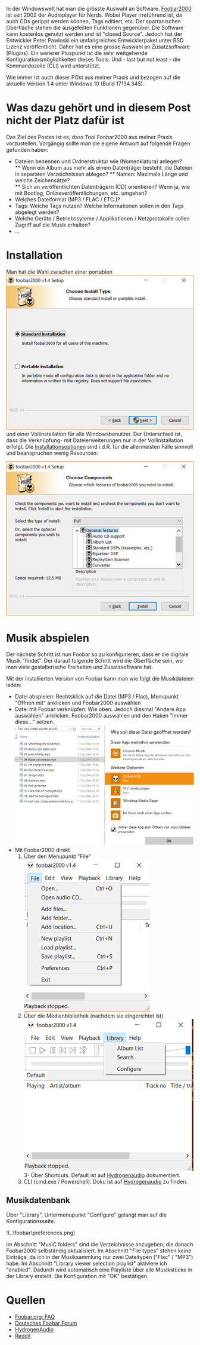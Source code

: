 In der Windowswelt hat man die grösste Auswahl an Software. [Foobar2000](http://www.foobar2000.org) ist seit 2002 der Audioplayer für Nerds. Wobei Player irreführend ist, da auch CDs gerippt werden können, Tags editiert, etc. Der spartanischen Oberfläche stehen die ausgefeilten Funktionen gegenüber. Die Software kann kostenlos genutzt werden und ist "closed Source". Jedoch hat der Entwickler Peter Pawloski ein umfangreiches Entwicklerpaket unter BSD Lizenz veröffentlicht. Daher hat es eine grosse Auswahl an Zusatzsoftware (Plugins). Ein weiterer Pluspunkt ist die sehr weitgehende Konfigurationsmöglichkeiten dieses Tools. Und - last but not least - die Kommandozeile (CLI) wird unterstützt.

Wie immer ist auch dieser POst aus meiner Praxis und bezogen auf die aktuelle Version 1.4 unter Windows 10 (Build 17134.345).  

# Was dazu gehört und in diesem Post nicht der Platz dafür ist

Das Ziel des Postes ist es, dass Tool Foobar2000 aus meiner Praxis vorzustellen. Vorgängig sollte man die eigene Antwort auf folgende Fragen gefunden haben:  

* Dateien benennen und Ordnerstruktur wie (Nomenklatura) anlegen?  
** Wenn ein Album aus mehr als einem Datenträger besteht, die Dateien in separaten Verzeichnissen ablegen?
** Namen: Maximale Länge und welche Zeichensätze?  
** Sich an veröffentlichten Datenträgern (CD) orientieren? Wenn ja, wie mit Bootleg, Onlineveröffentlichungen, etc. umgehen?  
* Welches Dateiformat (MP3 / FLAC / ETC.)?  
* Tags: Welche Tags nutzen? Welche Informationen sollen in den Tags abgelegt werden?
* Welche Geräte / Betriebssyteme / Applikationen / Netzprotokolle sollen Zugriff auf die Musik erhalten?
* ...

# Installation  

Man hat die Wahl zwischen einer portablen ![portablen](..\foobar\install.png)und einer Vollinstallation für alle Windowsbenutzer. Der Unterschied ist, dass die Verknüpfung- mit Dateierweiterungen nur in der Vollinstallation erfolgt. 
 Die [Installationsoptionen](http://wiki.hydrogenaud.io/index.php?title=Foobar2000:Components#Included_in_the_installer) sind i.d.R. für die allermeisten Fälle sinnvoll und beanspruchen wenig Resourcen:  

![Optionen](..\foobar\install-option.png)  

# Musik abspielen

Der nächste Schritt ist nun Foobar so zu konfigurieren, dass er die digitale Musik "findet". Der darauf folgende Schritt wird die Oberfläche sein, wo man viele gestalterische Freiheiten und Zusatzsoftware hat.

Mit der installierten Version von Foobar kann man wie folgt die Musikdateien laden:  
*  Datei abspielen: Rechtsklick auf die Datei (MP3 / Flac), Menupunkt "Öffnen mit" anklicken und Foobar2000 auswählen
*  Datei mit Foobar verknüpfen: Wie oben. Jedoch diesmal "Andere App auswählen" anklicken. Foobar2000 auswählen und den Haken "Immer diese..." setzen.  ![Windows](..\foobar\dateityp.png)  
*  Mit Foobar2000 direkt  
   1. Über den Menupunkt "File"   ![FileMenu](..\foobar\filemenu.png)
   2. Über die Medienbibliothek (nachdem sie eingerichtet ist)  ![FileMenu](..\foobar\library.png)
   3- Über Shortcuts. Default ist auf [Hydrogenaudio](https://wiki.hydrogenaud.io/index.php?title=Foobar2000:Preferences:General:Keyboard_Shortcuts#Key) dokumentiert.  
   1. CLI (cmd.exe / Powershell). Doku ist auf [Hydrogenaudio](https://wiki.hydrogenaud.io/index.php?title=Foobar2000:Commandline_Guide) zu finden.  

## Musikdatenbank

Über "Library", Untermenupunkt "Configure" gelangt man auf die Konfigurationsseite.  

!(..\foobar\preferences.png)  

Im Abschnitt "MusiC folders" sind die Verzeichnisse anzugeben, die danach Foobar2000 selbständig aktualisiert. Im Abschnitt "File types" stehen keine Einträge, da ich in der Musiksammlung nur zwei Dateitypen ("Flac" / "MP3") habe. Im Abschnitt "Library viewer selection playlist" aktiviere ich "enabled". Dadurch wird automatisch eine Playliste über alle Musikstücke in der Library erstellt. Die Konfiguration mit "OK" bestätigen.  






# Quellen

* [Foobar.org: FAQ](https://www.foobar2000.org/FAQ)
* [Deutsches Foobar Forum](http://foobar-users.de/index.php)
* [HydrogenAudio](https://hydrogenaud.io/index.php?PHPSESSID=e5or8l3adon8cu3m59rj1l51p6&board=28.0)
* [Reddit](https://www.reddit.com/r/foobar2000/)
